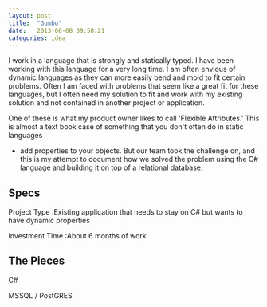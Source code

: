 ```yaml
---
layout: post
title:  "Gumbo"
date:   2013-06-08 09:58:21
categories: idea
---
```


I work in a language that is strongly and statically typed. I have been working
with this language for a very long time. I am often envious of dynamic languages
as they can more easily bend and mold to fit certain problems. Often I am faced
with problems that seem like a great fit for these languages, but I often need
my solution to fit and work with my existing solution and not contained in
another project or application.

One of these is what my product owner likes to call 'Flexible Attributes.' This
is almost a text book case of something that you don't often do in static languages
- add properties to your objects. But our team took the challenge on, and this
is my attempt to document how we solved the problem using the C# language and
building it on top of a relational database.

## Specs

Project Type
:Existing application that needs to stay on C# but wants to have dynamic properties

Investment Time
:About 6 months of work

## The Pieces

C#

MSSQL / PostGRES
